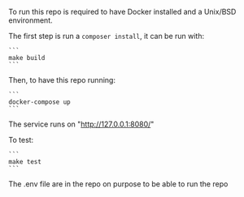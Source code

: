 To run this repo is required to have Docker installed and a Unix/BSD environment.

The first step is run a `composer install`, it can be run with:

    ```
    make build
    ```

Then, to have this repo running:

    ```
    docker-compose up
    ```

The service runs on "http://127.0.0.1:8080/"


To test:

    ```
    make test
    ```

The .env file are in the repo on purpose to be able to run the repo
